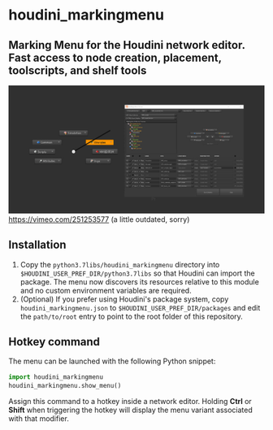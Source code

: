 # houdini_markingmenu
## Marking Menu for the Houdini network editor. Fast access to node creation, placement, toolscripts, and shelf tools

![Image of the Menu and Editor](/python3.7libs/houdini_markingmenu/docs/mm_screenshot.jpg?raw=true)
https://vimeo.com/251253577 (a little outdated, sorry)

## Installation
1. Copy the `python3.7libs/houdini_markingmenu` directory into
   `$HOUDINI_USER_PREF_DIR/python3.7libs` so that Houdini can import the
   package.  The menu now discovers its resources relative to this module and
   no custom environment variables are required.
2. (Optional) If you prefer using Houdini's package system, copy
   `houdini_markingmenu.json` to `$HOUDINI_USER_PREF_DIR/packages` and edit the
   `path/to/root` entry to point to the root folder of this repository.

## Hotkey command
The menu can be launched with the following Python snippet:

```python
import houdini_markingmenu
houdini_markingmenu.show_menu()
```

Assign this command to a hotkey inside a network editor. Holding **Ctrl** or
**Shift** when triggering the hotkey will display the menu variant associated
with that modifier.



